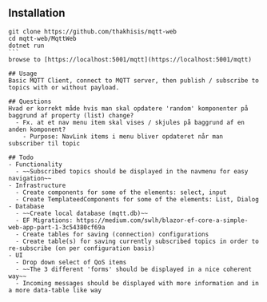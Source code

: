 ## Installation
````
git clone https://github.com/thakhisis/mqtt-web
cd mqtt-web/MqttWeb
dotnet run
```
browse to [https://localhost:5001/mqtt](https://localhost:5001/mqtt)

## Usage
Basic MQTT Client, connect to MQTT server, then publish / subscribe to topics with or without payload.

## Questions 
Hvad er korrekt måde hvis man skal opdatere 'random' komponenter på baggrund af property (list) change?
  - Fx. at et nav menu item skal vises / skjules på baggrund af en anden komponent?
    - Purpose: NavLink items i menu bliver opdateret når man subscriber til topic

## Todo
- Functionality 
  - ~~Subscribed topics should be displayed in the navmenu for easy navigation~~
- Infrastructure
  - Create components for some of the elements: select, input
  - Create TemplateedComponents for some of the elements: List, Dialog
- Database
  - ~~Create local database (mqtt.db)~~
  - EF Migrations: https://medium.com/swlh/blazor-ef-core-a-simple-web-app-part-1-3c54380cf69a
  - Create tables for saving (connection) configurations	
  - Create table(s) for saving currently subscribed topics in order to re-subscribe (on per configuration basis)
- UI
  - Drop down select of QoS items
  - ~~The 3 different 'forms' should be displayed in a nice coherent way~~
  - Incoming messages should be displayed with more information and in a more data-table like way

 
